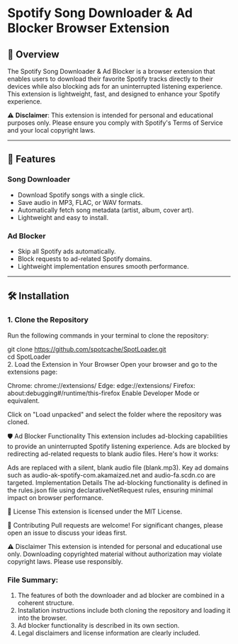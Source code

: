 # Spotify Song Downloader & Ad Blocker Browser Extension  

## 🎵 Overview  
The Spotify Song Downloader & Ad Blocker is a browser extension that enables users to download their favorite Spotify tracks directly to their devices while also blocking ads for an uninterrupted listening experience. This extension is lightweight, fast, and designed to enhance your Spotify experience.  

⚠️ **Disclaimer**: This extension is intended for personal and educational purposes only. Please ensure you comply with Spotify's Terms of Service and your local copyright laws.  

---

## 🚀 Features  
### Song Downloader  
- Download Spotify songs with a single click.  
- Save audio in MP3, FLAC, or WAV formats.  
- Automatically fetch song metadata (artist, album, cover art).  
- Lightweight and easy to install.  

### Ad Blocker  
- Skip all Spotify ads automatically.  
- Block requests to ad-related Spotify domains.  
- Lightweight implementation ensures smooth performance.  

---

## 🛠 Installation  

### 1. Clone the Repository  
Run the following commands in your terminal to clone the repository:  

git clone https://github.com/spotcache/SpotLoader.git  
cd SpotLoader  
2. Load the Extension in Your Browser
Open your browser and go to the extensions page:

Chrome: chrome://extensions/
Edge: edge://extensions/
Firefox: about:debugging#/runtime/this-firefox
Enable Developer Mode or equivalent.

Click on "Load unpacked" and select the folder where the repository was cloned.

🛡 Ad Blocker Functionality
This extension includes ad-blocking capabilities to provide an uninterrupted Spotify listening experience. Ads are blocked by redirecting ad-related requests to blank audio files. Here's how it works:

Ads are replaced with a silent, blank audio file (blank.mp3).
Key ad domains such as audio-ak-spotify-com.akamaized.net and audio-fa.scdn.co are targeted.
Implementation Details
The ad-blocking functionality is defined in the rules.json file using declarativeNetRequest rules, ensuring minimal impact on browser performance.

📜 License
This extension is licensed under the MIT License.

🔧 Contributing
Pull requests are welcome! For significant changes, please open an issue to discuss your ideas first.

⚠️ Disclaimer
This extension is intended for personal and educational use only. Downloading copyrighted material without authorization may violate copyright laws. Please use responsibly.

### File Summary:  
1. The features of both the downloader and ad blocker are combined in a coherent structure.  
2. Installation instructions include both cloning the repository and loading it into the browser.  
3. Ad blocker functionality is described in its own section.  
4. Legal disclaimers and license information are clearly included.  
